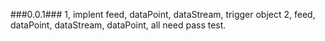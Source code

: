###0.0.1###
1, implent feed, dataPoint, dataStream, trigger object
2, feed, dataPoint, dataStream, dataPoint, all need pass test.

